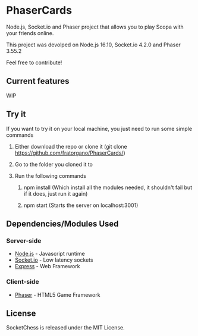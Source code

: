 # PhaserCards

Node.js, Socket.io and Phaser project that allows you to play Scopa with your friends online. <br/>

This project was devolped on Node.js 16.10, Socket.io 4.2.0 and Phaser 3.55.2 <br/>

Feel free to contribute! <br/>


## Current features

WIP


## Try it

If you want to try it on your local machine, you just need to run some simple commands

1. Either download the repo or clone it (git clone https://github.com/fratorgano/PhaserCards/)

1. Go to the folder you cloned it to

1. Run the following commands

    1. npm install (Which install all the modules needed, it shouldn't fail but if it does, just run it again)

    1. npm start (Starts the server on localhost:3001)


## Dependencies/Modules Used

### Server-side

* [Node.js](https://github.com/nodejs/node) - Javascript runtime
* [Socket.io](https://socket.io/) - Low latency sockets
* [Express](https://github.com/expressjs/express) - Web Framework



### Client-side
* [Phaser](https://phaser.io/) - HTML5 Game Framework



## License

SocketChess is released under the MIT License.

